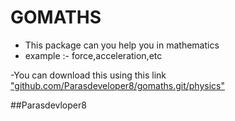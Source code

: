 # GOMATHS
- This package can you help you in mathematics 
- example :- force,acceleration,etc

-You can download this using this link ["github.com/Parasdeveloper8/gomaths.git/physics"]("github.com/Parasdeveloper8/gomaths.git/physics")

##Parasdevloper8